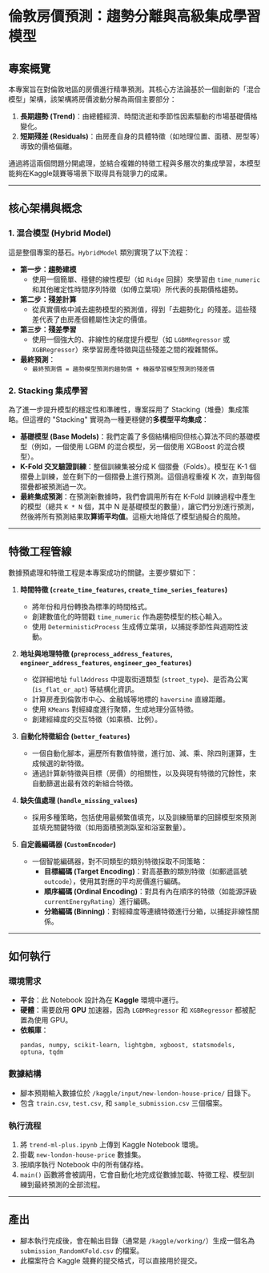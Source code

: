 # 倫敦房價預測：趨勢分離與高級集成學習模型

## 專案概覽

本專案旨在對倫敦地區的房價進行精準預測。其核心方法論基於一個創新的「混合模型」架構，該架構將房價波動分解為兩個主要部分：
1.  **長期趨勢 (Trend)**：由總體經濟、時間流逝和季節性因素驅動的市場基礎價格變化。
2.  **短期殘差 (Residuals)**：由房產自身的具體特徵（如地理位置、面積、房型等）導致的價格偏離。

通過將這兩個問題分開處理，並結合複雜的特徵工程與多層次的集成學習，本模型能夠在Kaggle競賽等場景下取得具有競爭力的成果。

---

## 核心架構與概念

### 1. 混合模型 (Hybrid Model)

這是整個專案的基石。`HybridModel` 類別實現了以下流程：
- **第一步：趨勢建模**
  - 使用一個簡單、穩健的線性模型（如 `Ridge` 回歸）來學習由 `time_numeric` 和其他確定性時間序列特徵（如傅立葉項）所代表的長期價格趨勢。
- **第二步：殘差計算**
  - 從真實價格中減去趨勢模型的預測值，得到「去趨勢化」的殘差。這些殘差代表了由房產個體屬性決定的價值。
- **第三步：殘差學習**
  - 使用一個強大的、非線性的梯度提升模型（如 `LGBMRegressor` 或 `XGBRegressor`）來學習房產特徵與這些殘差之間的複雜關係。
- **最終預測**：
  - `最終預測價 = 趨勢模型預測的趨勢價 + 機器學習模型預測的殘差價`

### 2. Stacking 集成學習

為了進一步提升模型的穩定性和準確性，專案採用了 Stacking（堆疊）集成策略。但這裡的 "Stacking" 實現為一種更穩健的**多模型平均集成**：
- **基礎模型 (Base Models)**：我們定義了多個結構相同但核心算法不同的基礎模型（例如，一個使用 LGBM 的混合模型，另一個使用 XGBoost 的混合模型）。
- **K-Fold 交叉驗證訓練**：整個訓練集被分成 K 個摺疊（Folds）。模型在 K-1 個摺疊上訓練，並在剩下的一個摺疊上進行預測。這個過程重複 K 次，直到每個摺疊都被預測過一次。
- **最終集成預測**：在預測新數據時，我們會調用所有在 K-Fold 訓練過程中產生的模型（總共 `K * N` 個，其中 N 是基礎模型的數量），讓它們分別進行預測，然後將所有預測結果取**算術平均值**。這極大地降低了模型過擬合的風險。

---

## 特徵工程管線

數據預處理和特徵工程是本專案成功的關鍵。主要步驟如下：

1.  **時間特徵 (`create_time_features`, `create_time_series_features`)**
    - 將年份和月份轉換為標準的時間格式。
    - 創建數值化的時間戳 `time_numeric` 作為趨勢模型的核心輸入。
    - 使用 `DeterministicProcess` 生成傅立葉項，以捕捉季節性與週期性波動。

2.  **地址與地理特徵 (`preprocess_address_features`, `engineer_address_features`, `engineer_geo_features`)**
    - 從詳細地址 `fullAddress` 中提取街道類型 (`street_type`)、是否為公寓 (`is_flat_or_apt`) 等結構化資訊。
    - 計算房產到倫敦市中心、金融城等地標的 `haversine` 直線距離。
    - 使用 `KMeans` 對經緯度進行聚類，生成地理分區特徵。
    - 創建經緯度的交互特徵（如乘積、比例）。

3.  **自動化特徵組合 (`better_features`)**
    - 一個自動化腳本，遍歷所有數值特徵，進行加、減、乘、除四則運算，生成候選的新特徵。
    - 通過計算新特徵與目標（房價）的相關性，以及與現有特徵的冗餘性，來自動篩選出最有效的新組合特徵。

4.  **缺失值處理 (`handle_missing_values`)**
    - 採用多種策略，包括使用最頻繁值填充，以及訓練簡單的回歸模型來預測並填充關鍵特徵（如用面積預測臥室和浴室數量）。

5.  **自定義編碼器 (`CustomEncoder`)**
    - 一個智能編碼器，對不同類型的類別特徵採取不同策略：
        - **目標編碼 (Target Encoding)**：對高基數的類別特徵（如郵遞區號 `outcode`），使用其對應的平均房價進行編碼。
        - **順序編碼 (Ordinal Encoding)**：對具有內在順序的特徵（如能源評級 `currentEnergyRating`）進行編碼。
        - **分箱編碼 (Binning)**：對經緯度等連續特徵進行分箱，以捕捉非線性關係。

---

## 如何執行

### 環境需求
- **平台**：此 Notebook 設計為在 **Kaggle** 環境中運行。
- **硬體**：需要啟用 **GPU** 加速器，因為 `LGBMRegressor` 和 `XGBRegressor` 都被配置為使用 GPU。
- **依賴庫**：
  ```
  pandas, numpy, scikit-learn, lightgbm, xgboost, statsmodels, optuna, tqdm
  ```

### 數據結構
- 腳本預期輸入數據位於 `/kaggle/input/new-london-house-price/` 目錄下。
- 包含 `train.csv`, `test.csv`, 和 `sample_submission.csv` 三個檔案。

### 執行流程
1.  將 `trend-ml-plus.ipynb` 上傳到 Kaggle Notebook 環境。
2.  掛載 `new-london-house-price` 數據集。
3.  按順序執行 Notebook 中的所有儲存格。
4.  `main()` 函數將會被調用，它會自動化地完成從數據加載、特徵工程、模型訓練到最終預測的全部流程。

---

## 產出
- 腳本執行完成後，會在輸出目錄（通常是 `/kaggle/working/`）生成一個名為 `submission_RandomKFold.csv` 的檔案。
- 此檔案符合 Kaggle 競賽的提交格式，可以直接用於提交。 